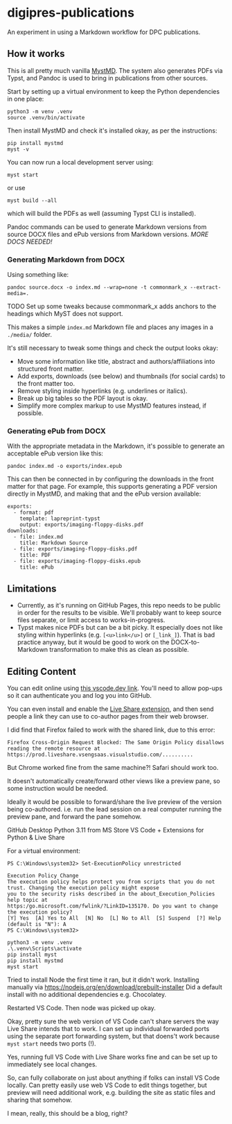 # digipres-publications
An experiment in using a Markdown workflow for DPC publications.

## How it works

This is all pretty much vanilla [MystMD](https://mystmd.org/).  The system also generates PDFs via Typst, and Pandoc is used to bring in publications from other sources.

Start by setting up a virtual environment to keep the Python dependencies in one place:

```
python3 -m venv .venv
source .venv/bin/activate
```

Then install MystMD and check it's installed okay, as per the instructions:

```
pip install mystmd
myst -v
```

You can now run a local development server using:

```
myst start
```

or use

```
myst build --all
```

which will build the PDFs as well (assuming Typst CLI is installed).

Pandoc commands can be used to generate Markdown versions from source DOCX files and ePub versions from Markdown versions.  _MORE DOCS NEEDED!_

### Generating Markdown from DOCX

Using something like:

```
pandoc source.docx -o index.md --wrap=none -t commonmark_x --extract-media=.
```

TODO Set up some tweaks because commonmark_x adds anchors to the headings which MyST does not support.

This makes a simple `index.md` Markdown file and places any images in a `./media/` folder.

It's still necessary to tweak some things and check the output looks okay:

- Move some information like title, abstract and authors/affiliations into structured front matter.
- Add exports, downloads (see below) and thumbnails (for social cards) to the front matter too.
- Remove styling inside hyperlinks (e.g. underlines or italics).
- Break up big tables so the PDF layout is okay.
- Simplify more complex markup to use MystMD features instead, if possible.

### Generating ePub from DOCX

With the appropriate metadata in the Markdown, it's possible to generate an acceptable ePub version like this:

```
pandoc index.md -o exports/index.epub
```

This can then be connected in by configuring the downloads in the front matter for that page. For example, this supports generating a PDF version directly in MystMD, and making that and the ePub version available:

```
exports:
  - format: pdf
    template: lapreprint-typst
    output: exports/imaging-floppy-disks.pdf
downloads:
  - file: index.md
    title: Markdown Source
  - file: exports/imaging-floppy-disks.pdf
    title: PDF
  - file: exports/imaging-floppy-disks.epub
    title: ePub
```

## Limitations

- Currently, as it's running on GitHub Pages, this repo needs to be public in order for the results to be visible. We'll probably want to keep source files separate, or limit access to works-in-progress.
- Typst makes nice PDFs but can be a bit picky. It especially does not like styling within hyperlinks (e.g. `[<u>link</u>]` or `[_link_]`). That is bad practice anyway, but it would be good to work on the DOCX-to-Markdown transformation to make this as clean as possible.


## Editing Content

You can edit online using [this vscode.dev link](https://vscode.dev/github/Digital-Preservation-Coalition/digipres-publications).  You'll need to allow pop-ups so it can authenticate you and log you into GitHub.

You can even install and enable the [Live Share extension](https://marketplace.visualstudio.com/items?itemName=MS-vsliveshare.vsliveshare), and then send people a link they can use to co-author pages from their web browser.

I did find that Firefox failed to work with the shared link, due to this error:

    Firefox Cross-Origin Request Blocked: The Same Origin Policy disallows reading the remote resource at https://prod.liveshare.vsengsaas.visualstudio.com/..........

But Chrome worked fine from the same machine?! Safari should work too.

It doesn't automatically create/forward other views like a preview pane, so some instruction would be needed.

Ideally it would be possible to forward/share the live preview of the version being co-authored. i.e. run the lead session on a real computer running the preview pane, and forward the pane somehow.

GitHub Desktop
Python 3.11 from MS Store
VS Code + Extensions for Python & Live Share

For a virtual environment:

```
PS C:\Windows\system32> Set-ExecutionPolicy unrestricted

Execution Policy Change
The execution policy helps protect you from scripts that you do not trust. Changing the execution policy might expose
you to the security risks described in the about_Execution_Policies help topic at
https:/go.microsoft.com/fwlink/?LinkID=135170. Do you want to change the execution policy?
[Y] Yes  [A] Yes to All  [N] No  [L] No to All  [S] Suspend  [?] Help (default is "N"): A
PS C:\Windows\system32>
```

```
python3 -m venv .venv
.\.venv\Scripts\activate
pip install myst
pip install mystmd
myst start
```

Tried to install Node the first time it ran, but it didn't work. Installing manually via https://nodejs.org/en/download/prebuilt-installer
Did a default install with no additional dependencies e.g. Chocolatey.

Restarted VS Code. Then node was picked up okay.

Okay, pretty sure the web version of VS Code can't share servers the way Live Share intends that to work. I can set up individual forwarded ports using the separate port forwarding system, but that doens't work because `myst start` needs two ports (!).

Yes, running full VS Code with Live Share works fine and can be set up to immediately see local changes.

So, can fully collaborate on just about anything if folks can install VS Code locally.  Can pretty easily use web VS Code to edit things together, but preview will need additional work, e.g. building the site as static files and sharing that somehow.

I mean, really, this should be a blog, right?